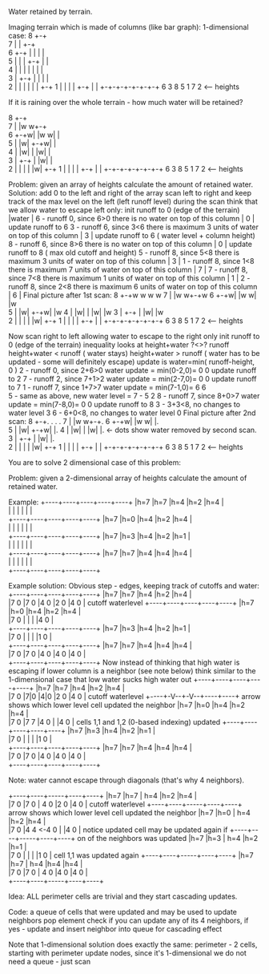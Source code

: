 Water retained by terrain.

Imaging terrain which is made of columns (like bar graph): 
1-dimensional case:
8     +-+        
7     | |   +-+   
6 +-+ | |   | |   
5 | | | +-+ | |  
4 | | | | | | |  
3 | +-+ | | | |  
2 | | | | | | +-+
1 | | | | +-+ | |
  +-+-+-+-+-+-+-+
   6 3 8 5 1 7 2  <-- heights

If it is raining over the whole terrain - how much water will be retained?

8     +-+            
7     | |w w+-+        
6 +-+w| |w w| |   
5 | |w| +-+w| |  
4 | |w| | |w| |  
3 | +-+ | |w| |  
2 | | | | |w| +-+
1 | | | | +-+ | |
  +-+-+-+-+-+-+-+
   6 3 8 5 1 7 2  <-- heights

Problem: given an array of heights calculate the amount of retained water.
Solution:
add 0 to the left and right of the array
scan left to right and keep track of the max level on the left (left runoff level)
during the scan think that we allow water to escape left only:
    init runoff to 0 (edge of the terrain)                                          |water |
    6 - runoff 0, since 6>0 there is no water on top of this column                 |   0  | update runoff to 6
    3 - runoff 6, since 3<6 there is maximum 3 units of water on top of this column |   3  | update runoff to 6 ( water level + column height)
    8 - runoff 6, since 8>6 there is no water on top of this column                 |   0  | update runoff to 8 ( max old cutoff and height)
    5 - runoff 8, since 5<8 there is maximum 3 units of water on top of this column |   3  | 
    1 - runoff 8, since 1<8 there is maximum 7 units of water on top of this column |   7  | 
    7 - runoff 8, since 7<8 there is maximum 1 units of water on top of this column |   1  | 
    2 - runoff 8, since 2<8 there is maximum 6 units of water on top of this column |   6  | 
Final picture after 1st scan:
8     +-+w w w w 
7     | |w w+-+w 
6 +-+w| |w w| |w  
5 | |w| +-+w| |w 
4 | |w| | |w| |w 
3 | +-+ | |w| |w  
2 | | | | |w| +-+
1 | | | | +-+ | |
  +-+-+-+-+-+-+-+
   6 3 8 5 1 7 2  <-- heights

Now scan right to left allowing water to escape to the right only
    init runoff to 0 (edge of the terrain)
    inequality looks at height+water ?<>? runoff 
        height+water < runoff ( water stays)
        height+water > runoff ( water has to be updated - some will definitely escape)
            update is water=min( runoff-height, 0 )
    2 - runoff 0, since 2+6>0 water update = min(0-2,0)= 0                              0   update runoff to 2
    7 - runoff 2, since 7+1>2 water update = min(2-7,0)= 0                              0   update runoff to 7
    1 - runoff 7, since 1+7>7 water update = min(7-1,0)= 6                              6   
    5 - same as above, new water level = 7 - 5                                          2
    8 - runoff 7, since 8+0>7 water update = min(7-8,0)= 0                              0   update runoff to 8
    3 - 3+3<8, no changes to water level                                                3
    6 - 6+0<8, no changes to water level                                                0
Final picture after 2nd scan:
8     +-+. . . . 
7     | |w w+-+. 
6 +-+w| |w w| |.  
5 | |w| +-+w| |. 
4 | |w| | |w| |.    <- dots show water removed by second scan.
3 | +-+ | |w| |.  
2 | | | | |w| +-+
1 | | | | +-+ | |
  +-+-+-+-+-+-+-+
   6 3 8 5 1 7 2  <-- heights

You are to solve 2 dimensional case of this problem:

Problem: given a 2-dimensional array of heights calculate the amount of retained water.

Example:
+----+----+----+----+----+
|h=7 |h=7 |h=4 |h=2 |h=4 |    
|    |    |    |    |    |    
+----+----+----+----+----+
|h=7 |h=0 |h=4 |h=2 |h=4 |    
|    |    |    |    |    |    
+----+----+----+----+----+
|h=7 |h=3 |h=4 |h=2 |h=1 |    
|    |    |    |    |    |    
+----+----+----+----+----+
|h=7 |h=7 |h=4 |h=4 |h=4 |    
|    |    |    |    |    |    
+----+----+----+----+----+

Example solution:
Obvious step - edges, keeping track of cutoffs and water:
+----+----+----+----+----+
|h=7 |h=7 |h=4 |h=2 |h=4 |    
|7 0 |7 0 |4 0 |2 0 |4 0 |    cutoff    waterlevel
+----+----+----+----+----+
|h=7 |h=0 |h=4 |h=2 |h=4 |    
|7 0 |    |    |    |4 0 |    
+----+----+----+----+----+
|h=7 |h=3 |h=4 |h=2 |h=1 |    
|7 0 |    |    |    |1 0 |    
+----+----+----+----+----+
|h=7 |h=7 |h=4 |h=4 |h=4 |    
|7 0 |7 0 |4 0 |4 0 |4 0 |    
+----+----+----+----+----+
Now instead of thinking that high water is escaping if lower column is a neighbor (see note below)
think similar to the 1-dimensional case that low water sucks high water out
+----+----+----+----+----+
|h=7 |h=7 |h=4 |h=2 |h=4 |    
|7 0 |7|0 |4|0 |2 0 |4 0 |    cutoff    waterlevel
+----+-V--+-V--+----+----+    arrow shows which lower level cell updated the neighbor
|h=7 |h=0 |h=4 |h=2 |h=4 |    
|7 0 |7 7 |4 0 |    |4 0 |    cells 1,1 and 1,2 (0-based indexing) updated
+----+----+----+----+----+
|h=7 |h=3 |h=4 |h=2 |h=1 |    
|7 0 |    |    |    |1 0 |    
+----+----+----+----+----+
|h=7 |h=7 |h=4 |h=4 |h=4 |    
|7 0 |7 0 |4 0 |4 0 |4 0 |    
+----+----+----+----+----+

Note: water cannot escape through diagonals (that's why 4 neighbors).

+----+----+-----+----+----+
|h=7 |h=7 | h=4 |h=2 |h=4 |    
|7 0 |7 0 | 4 0 |2 0 |4 0 |    cutoff    waterlevel
+----+----+-----+----+----+    arrow shows which lower level cell updated the neighbor
|h=7 |h=0 | h=4 |h=2 |h=4 |    
|7 0 |4 4 <-4 0 |    |4 0 |    notice updated cell may be updated again if
+----+----+-----+----+----+    on of the neighbors was updated
|h=7 |h=3 | h=4 |h=2 |h=1 |    
|7 0 |    |     |    |1 0 |    cell 1,1 was updated again
+----+----+-----+----+----+
|h=7 |h=7 | h=4 |h=4 |h=4 |    
|7 0 |7 0 | 4 0 |4 0 |4 0 |    
+----+----+-----+----+----+

Idea: ALL perimeter cells are trivial and they start cascading updates.

Code:
a queue of cells that were updated and may be used to update neighbors
    pop element
    check if you can update any of its 4 neighbors, if yes - update and insert neighbor into queue for cascading effect

Note that 1-dimensional solution does exactly the same:
    perimeter - 2 cells,
    starting with perimeter update nodes, since it's 1-dimensional we do not need a queue - just scan
